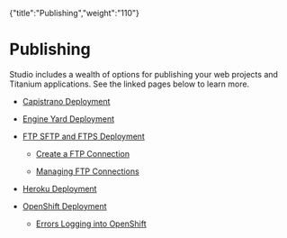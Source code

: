 {"title":"Publishing","weight":"110"} 

# Publishing

Studio includes a wealth of options for publishing your web projects and Titanium applications. See the linked pages below to learn more.

*   [Capistrano Deployment](/docs/appc/Axway_Appcelerator_Studio/Axway_Appcelerator_Studio_Guide/Web_Development/Publishing/Capistrano_Deployment/)
    
*   [Engine Yard Deployment](/docs/appc/Axway_Appcelerator_Studio/Axway_Appcelerator_Studio_Guide/Web_Development/Publishing/Engine_Yard_Deployment/)
    
*   [FTP SFTP and FTPS Deployment](/docs/appc/Axway_Appcelerator_Studio/Axway_Appcelerator_Studio_Guide/Web_Development/Publishing/FTP_SFTP_and_FTPS_Deployment/)
    
    *   [Create a FTP Connection](/docs/appc/Axway_Appcelerator_Studio/Axway_Appcelerator_Studio_Guide/Web_Development/Publishing/FTP_SFTP_and_FTPS_Deployment/Create_a_FTP_Connection/)
        
    *   [Managing FTP Connections](/docs/appc/Axway_Appcelerator_Studio/Axway_Appcelerator_Studio_Guide/Web_Development/Publishing/FTP_SFTP_and_FTPS_Deployment/Managing_FTP_Connections/)
        
*   [Heroku Deployment](/docs/appc/Axway_Appcelerator_Studio/Axway_Appcelerator_Studio_Guide/Web_Development/Publishing/Heroku_Deployment/)
    
*   [OpenShift Deployment](/docs/appc/Axway_Appcelerator_Studio/Axway_Appcelerator_Studio_Guide/Web_Development/Publishing/OpenShift_Deployment/)
    
    *   [Errors Logging into OpenShift](/docs/appc/Axway_Appcelerator_Studio/Axway_Appcelerator_Studio_Guide/Web_Development/Publishing/OpenShift_Deployment/Errors_Logging_into_OpenShift/)